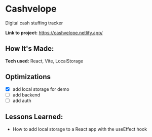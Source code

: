 # Cashvelope

Digital cash stuffing tracker

**Link to project:** https://cashvelope.netlify.app/

## How It's Made:

**Tech used:** React, Vite, LocalStorage

## Optimizations

- [x] add local storage for demo
- [ ] add backend
- [ ] add auth

## Lessons Learned:

- How to add local storage to a React app with the useEffect hook
